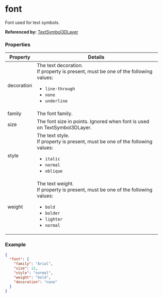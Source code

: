 # font

Font used for text symbols.

**Referenced by:** [TextSymbol3DLayer](textSymbol3DLayer.md)

### Properties

| Property | Details
| --- | ---
| decoration | The text decoration.<br>If property is present, must be one of the following values: <ul><li>`line-through`</li><li>`none`</li><li>`underline`</li></ul>
| family | The font family.
| size | The font size in points. Ignored when font is used on TextSymbol3DLayer.
| style | The text style.<br>If property is present, must be one of the following values: <ul><li>`italic`</li><li>`normal`</li><li>`oblique`</li></ul>
| weight | The text weight.<br>If property is present, must be one of the following values: <ul><li>`bold`</li><li>`bolder`</li><li>`lighter`</li><li>`normal`</li></ul>


### Example

```json
{
  "font": {
    "family": "Arial",
    "size": 12,
    "style": "normal",
    "weight": "bold",
    "decoration": "none"
  }
}
```

